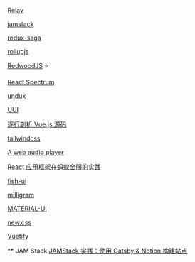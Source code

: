 [Relay](https://relay.dev/)

[jamstack](https://jamstack.training/)

[redux-saga](https://redux-saga.js.org/)

[rollupjs](https://rollupjs.org/guide/en/)

[RedwoodJS](https://redwoodjs.com/) ⭐️

[React Spectrum](https://react-spectrum.adobe.com/react-spectrum/index.html)

[undux](https://undux.org/#)

[UUI](https://uui.cool/)

[逐行剖析 Vue.js 源码](https://nlrx-wjc.github.io/Learn-Vue-Source-Code/start/)

[tailwindcss](https://tailwindcss.com/)

[A web audio player](https://shikwasa.js.org/)

[React 应用框架在蚂蚁金服的实践](http://slides.com/sorrycc/dva)

[fish-ui](https://github.com/myliang/fish-ui)

[milligram](https://milligram.io/)

[MATERIAL-UI](https://material-ui.com/)

[new.css](https://newcss.net/)

[Vuetify](https://next.vuetifyjs.com/en/)

** JAM Stack
[JAMStack 实践：使用 Gatsby & Notion 构建站点](https://gine.me/posts/85fbf8a72d3841bda4fba4e82efc360b/)
